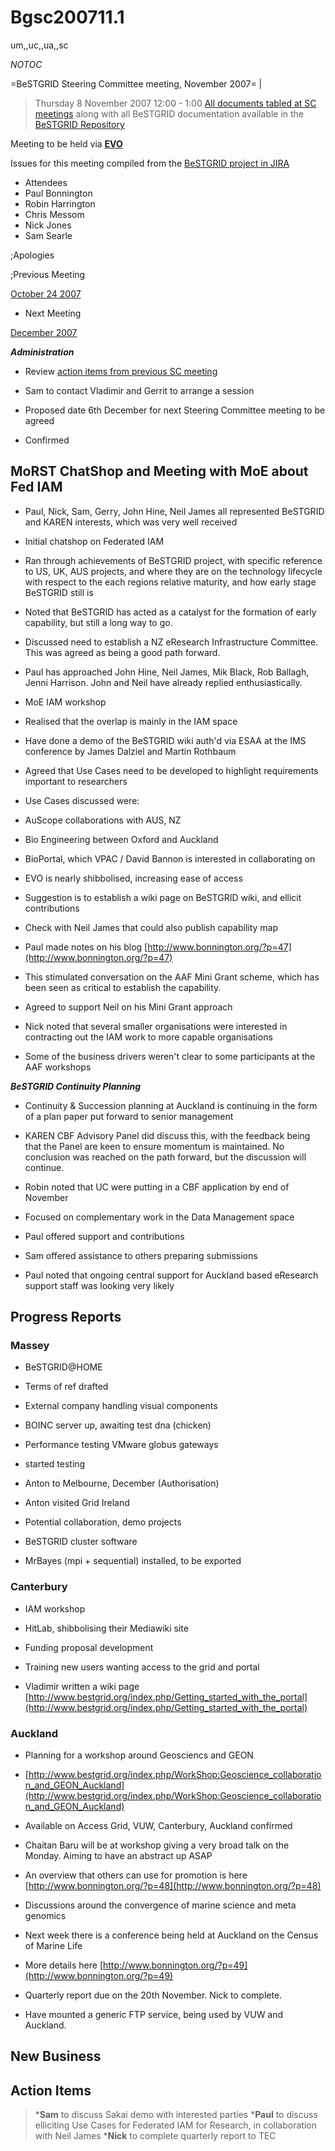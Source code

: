 # Bgsc200711.1

um,,uc,,ua,,sc

_*NOTOC*_

=BeSTGRID Steering Committee meeting, November 2007= |

>  Thursday 8 November 2007
>  12:00 - 1:00
>  [All documents tabled at SC meetings](https://svn.csi.ac.nz/svn/bestgrid/community/sc/) along with all BeSTGRID documentation available in the [BeSTGRID Repository](https://svn.csi.ac.nz/svn/bestgrid/)

Meeting to be held via **[EVO](http://evo.vrvs.org/)**

Issues for this meeting compiled from the [BeSTGRID project in JIRA](http://support.csi.ac.nz:8080/browse/BG)

- Attendees
- Paul Bonnington
- Robin Harrington
- Chris Messom
- Nick Jones
- Sam Searle

;Apologies

;Previous Meeting

[October 24 2007](/wiki/spaces/BeSTGRID/pages/3818228726)
- Next Meeting

[December 2007](/wiki/spaces/BeSTGRID/pages/3818228888)

***Administration***
- Review [action items from previous SC meeting](/wiki/spaces/BeSTGRID/pages/3818228726#Bgsc200710.1-ActionItems)
	
- Sam to contact Vladimir and Gerrit to arrange a session
- Proposed date 6th December for next Steering Committee meeting to be agreed
	
- Confirmed

## MoRST ChatShop and Meeting with MoE about Fed IAM

- Paul, Nick, Sam, Gerry, John Hine, Neil James all represented BeSTGRID and KAREN interests, which was very well received
- Initial chatshop on Federated IAM
	
- Ran through achievements of BeSTGRID project, with specific reference to US, UK, AUS projects, and where they are on the technology lifecycle with respect to the each regions relative maturity, and how early stage BeSTGRID still is
- Noted that BeSTGRID has acted as a catalyst for the formation of early capability, but still a long way to go.
- Discussed need to establish a NZ eResearch Infrastructure Committee. This was agreed as being a good path forward.
- Paul has approached John Hine, Neil James, Mik Black, Rob Ballagh, Jenni Harrison. John and Neil have already replied enthusiastically.
- MoE IAM workshop
	
- Realised that the overlap is mainly in the IAM space
- Have done a demo of the BeSTGRID wiki auth'd via ESAA at the IMS conference by James Dalziel and Martin Rothbaum
- Agreed that Use Cases need to be developed to highlight requirements important to researchers
		
- Use Cases discussed were:
			
- AuScope collaborations with AUS, NZ
- Bio Engineering between Oxford and Auckland
- BioPortal, which VPAC / David Bannon is interested in collaborating on
- EVO is nearly shibbolised, increasing ease of access
- Suggestion is to establish a wiki page on BeSTGRID wiki, and ellicit contributions
- Check with Neil James that could also publish capability map
- Paul made notes on his blog [http://www.bonnington.org/?p=47](http://www.bonnington.org/?p=47)
		
- This stimulated conversation on the AAF Mini Grant scheme, which has been seen as critical to establish the capability.
- Agreed to support Neil on his Mini Grant approach
- Nick noted that several smaller organisations were interested in contracting out the IAM work to more capable organisations
- Some of the business drivers weren't clear to some participants at the AAF workshops

***BeSTGRID Continuity Planning***
- Continuity & Succession planning at Auckland is continuing in the form of a plan paper put forward to senior management
- KAREN CBF Advisory Panel did discuss this, with the feedback being that the Panel are keen to ensure momentum is maintained. No conclusion was reached on the path forward, but the discussion will continue.
- Robin noted that UC were putting in a CBF application by end of November
	
- Focused on complementary work in the Data Management space
- Paul offered support and contributions
- Sam offered assistance to others preparing submissions
- Paul noted that ongoing central support for Auckland based eResearch support staff was looking very likely

## Progress Reports

### Massey

- BeSTGRID@HOME
	
- Terms of ref drafted
- External company handling visual components
- BOINC server up, awaiting test dna (chicken)
- Performance testing VMware globus gateways
	
- started testing
- Anton to Melbourne, December (Authorisation)
- Anton visited Grid Ireland
	
- Potential collaboration, demo projects
- BeSTGRID cluster software
	
- MrBayes (mpi + sequential) installed, to be exported

### Canterbury

- IAM workshop
- HitLab, shibbolising their Mediawiki site
- Funding proposal development
- Training new users wanting access to the grid and portal
	
- Vladimir written a wiki page [http://www.bestgrid.org/index.php/Getting_started_with_the_portal](http://www.bestgrid.org/index.php/Getting_started_with_the_portal)

### Auckland

- Planning for a workshop around Geosciencs and GEON
	
- [http://www.bestgrid.org/index.php/WorkShop:Geoscience_collaboration_and_GEON_Auckland](http://www.bestgrid.org/index.php/WorkShop:Geoscience_collaboration_and_GEON_Auckland)
- Available on Access Grid, VUW, Canterbury, Auckland confirmed
- Chaitan Baru will be at workshop giving a very broad talk on the Monday. Aiming to have an abstract up ASAP
- An overview that others can use for promotion is here [http://www.bonnington.org/?p=48](http://www.bonnington.org/?p=48)
- Discussions around the convergence of marine science and meta genomics
	
- Next week there is a conference being held at Auckland on the Census of Marine Life
- More details here [http://www.bonnington.org/?p=49](http://www.bonnington.org/?p=49)
- Quarterly report due on the 20th November. Nick to complete.
- Have mounted a generic FTP service, being used by VUW and Auckland.

## New Business

## Action Items

>  ***Sam** to discuss Sakai demo with interested parties
>  ***Paul** to discuss elliciting Use Cases for Federated IAM for Research, in collaboration with Neil James
>  ***Nick** to complete quarterly report to TEC
